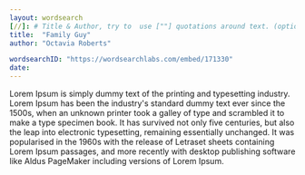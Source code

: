 ```yaml
---
layout: wordsearch
[//]: # Title & Author, try to  use [""] quotations around text. (optional, just formality)
title:  "Family Guy"
author: "Octavia Roberts"

wordsearchID: "https://wordsearchlabs.com/embed/171330"
date: 
---
```

Lorem Ipsum is simply dummy text of the printing and typesetting industry. Lorem Ipsum has been the industry's standard dummy text ever since the 1500s, when an unknown printer took a galley of type and scrambled it to make a type specimen book. It has survived not only five centuries, but also the leap into electronic typesetting, remaining essentially unchanged. It was popularised in the 1960s with the release of Letraset sheets containing Lorem Ipsum passages, and more recently with desktop publishing software like Aldus PageMaker including versions of Lorem Ipsum.